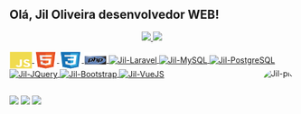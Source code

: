 ## Olá, Jil Oliveira desenvolvedor WEB!
<div align="center">
  <a href="https://github.com/jierlausson">
  <img height="180em" src="https://github-readme-stats.vercel.app/api?username=jierlausson&show_icons=true&theme=city_lights&include_all_commits=true&count_private=true"/>
  <img height="180em" src="https://github-readme-stats.vercel.app/api/top-langs/?username=jierlausson&layout=compact&langs_count=7&theme=city_lights"/>
</div>
<div style="display: inline_block"><br>
  <img align="center" alt="Jil-Js" height="30" width="40" src="https://raw.githubusercontent.com/devicons/devicon/master/icons/javascript/javascript-plain.svg">
  <img align="center" alt="Jil-HTML" height="30" width="40" src="https://raw.githubusercontent.com/devicons/devicon/master/icons/html5/html5-original.svg">
  <img align="center" alt="Jil-CSS" height="30" width="40" src="https://raw.githubusercontent.com/devicons/devicon/master/icons/css3/css3-original.svg">
  <img align="center" alt="Jil-Php" height="30" width="40" src="https://raw.githubusercontent.com/devicons/devicon/master/icons/php/php-original.svg">
  <img align="center" alt="Jil-Laravel" height="30" width="40" src="https://cdn.jsdelivr.net/gh/devicons/devicon/icons/laravel/laravel-plain.svg">
  
  <img align="center" alt="Jil-MySQL" height="30" width="40" src="https://icongr.am/devicon/mysql-original.svg">
  <img align="center" alt="Jil-PostgreSQL" height="30" width="40" src="https://icongr.am/devicon/postgresql-original.svg">
  <img align="center" alt="Jil-JQuery" height="30" width="40" src="https://icongr.am/devicon/jquery-original.svg">
  <img align="center" alt="Jil-Bootstrap" height="30" width="40" src="https://icongr.am/devicon/bootstrap-plain.svg?size=128&color=9a81df">
  <img align="center" alt="Jil-VueJS" height="30" width="40" src="https://icongr.am/devicon/vuejs-original.svg">
    
  <img align="right" alt="Jil-pic" height="150" style="border-radius:50px;" src="https://oticairis.dlwsolucoes.com.br/img/jil_pic.png">
</div>
  
  ##
 
<div> 
  <a href="https://instagram.com/jierlausson.dev" target="_blank"><img src="https://cdn.cdnlogo.com/logos/i/92/instagram.svg" height="30" target="_blank"></a>
 	<a href = "mailto:jierlausson@yahoo.com.br"><img src="https://uxwing.com/wp-content/themes/uxwing/download/37-communication-chat-call/purple-mail.svg" height="30" target="_blank"></a>
  <a href="https://www.linkedin.com/in/jierlausson" target="_blank"><img src="https://icongr.am/devicon/linkedin-original.svg" target="_blank"></a> 
  
</div>
